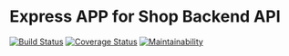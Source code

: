 # Express APP for Shop Backend API

[![Build Status](https://travis-ci.com/sholabioku/node-rest-shop.svg?branch=develop)](https://travis-ci.com/sholabioku/node-rest-shop)
[![Coverage Status](https://coveralls.io/repos/github/sholabioku/node-rest-shop/badge.svg?branch=main)](https://coveralls.io/github/sholabioku/node-rest-shop?branch=main)
[![Maintainability](https://api.codeclimate.com/v1/badges/7acc4e6949b6f78341c7/maintainability)](https://codeclimate.com/github/sholabioku/node-rest-shop/maintainability)
